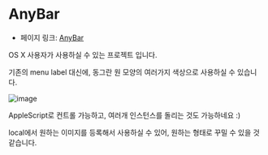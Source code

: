 # AnyBar

 - 페이지 링크: [AnyBar](https://github.com/tonsky/AnyBar)

OS X 사용자가 사용하실 수 있는 프로젝트 입니다.

기존의 menu label 대신에, 동그란 원 모양의 여러가지 색상으로 사용하실 수 있습니다.

![image](https://github.com/tonsky/AnyBar/raw/master/AnyBar/Resources/screenshot.png?raw=true)

AppleScript로 컨트롤 가능하고, 여러개 인스턴스를 돌리는 것도 가능하네요 :)

local에서 원하는 이미지를 등록해서 사용하실 수 있어, 원하는 형태로 꾸밀 수 있을 것 같습니다.